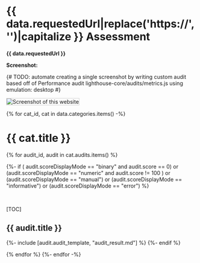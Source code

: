 <style>
img { max-width:400px; height: auto;}
img,iframe {border: 1px solid #ccc;}
a { color: blue; }
pre code { font: 9px; }
pre { font: inherit; word-wrap: break-word; background: none; border: none; }
.force-thumbnail { width: 150px; }
.force-thumbnail img { height: auto; }
</style>

# {{ data.requestedUrl|replace('https://', '')|capitalize }} Assessment

__{{ data.requestedUrl }}__

__Screenshot:__

{# TODO: automate creating a single screenshot by writing custom audit based off of Performance audit lighthouse-core/audits/metrics.js using emulation: desktop #}

![Screenshot of this website](http://via.placeholder.com/480x300)

{% for cat_id, cat in data.categories.items() -%}
# {{ cat.title }}
{% for audit_id, audit in cat.audits.items() %}

{%- if ( audit.scoreDisplayMode == "binary" and audit.score == 0) or
        (audit.scoreDisplayMode == "numeric" and audit.score != 100 ) or
        (audit.scoreDisplayMode == "manual") or
        (audit.scoreDisplayMode == "informative") or
        (audit.scoreDisplayMode == "error")
%} 

<br>

[TOC]

## {{ audit.title }}
{%- include [audit.audit_template, "audit_result.md"] %}
{%- endif %}

{% endfor %}
{%- endfor -%}
